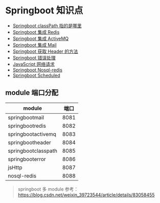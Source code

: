 # Springboot 知识点
* [Springboot classPath 指的是哪里](./springbootclasspath/README.MD)
* [Springboot 集成 Redis](./springbootredis/README.md)
* [Springboot 集成 ActiveMQ](./springbootactivemq/README.md)
* [Springboot 集成 Mail](./springbootmail/README.md)
* [Springboot 获取 Header 的方法](./springbootheader/README.md)
* [Springboot 错误处理](./springbooterror/README.MD)
* [JavaScript 网络请求](./jsHttp/README.MD)
* [Springboot Nosql-redis](./nosql-redis/README.md)
* [Springboot Scheduled](./springbootscheduled/README.MD)

## module 端口分配
| module             | 端口    |
| ----               | ---- |
| springbootmail    | 8081  |
| springbootredis    | 8082  |
| springbootactivemq    | 8083  |
| springbootheader    | 8084  |
| springbootclasspath    | 8085  |
| springbooterror    | 8086  |
| jsHttp             | 8087  |
| nosql-redis         | 8088  |


> springboot 多 module 参考： https://blog.csdn.net/weixin_39723544/article/details/83058455
